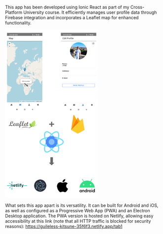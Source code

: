 This app has been developed using Ionic React as part of my Cross-Platform University course. It efficiently manages
user profile data through Firebase integration and incorporates a Leaflet map for enhanced functionality.

<img src="docs/previewreadme.png" width=60% height=60%>


What sets this app apart is its versatility. It can be built for Android and iOS, as well as configured as a Progressive
Web App (PWA) and an Electron Desktop application. The PWA version is hosted on Netlify, allowing easy accessibility at
this link (note that all HTTP traffic is blocked for security
reasons): https://guileless-kitsune-35f6f3.netlify.app/tab1

